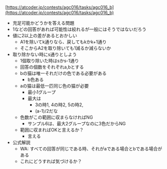 
[https://atcoder.jp/contests/agc016/tasks/agc016_b](https://atcoder.jp/contests/agc016/tasks/agc016_b)
- 充足可能かどうかを答える問題
- 1などの回答があれば可能性は絞れるが一般にはそうではないだろう
- 値に2以上の差があるとおかしい
    - A1を除いてk通りなら、戻してもkかk+1通り
    - そこからA2を取り除いても1減るか減らないか
- 取り除かない時にs通りとしよう
    - 1個取り除いた時はsかs-1通り
    - 回答の個数をそれぞれa,bとする
    - bの猫は唯一それだけの色である必要がある
        - b色ある
    - aの猫は最低一匹同じ色の猫が必要
        - 最小1グループ
        - 最大は
            - 3の時1, 4の時2, 5の時2,
            - (a-1)/2だな
    - 色数がこの範囲に収まらなければNG
        - サンプル6は、最大2グループなのに3色だからNG
    - 範囲に収まればOKと言えるか？
        - 言える
- 公式解説
    - WA: すべての回答が同じである時、それがaである場合とbである場合がある
    - これにどうすれば気づけるか？

